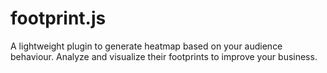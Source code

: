 # footprint.js
A lightweight plugin to generate heatmap based on your audience behaviour. Analyze and visualize their footprints to improve your business.
